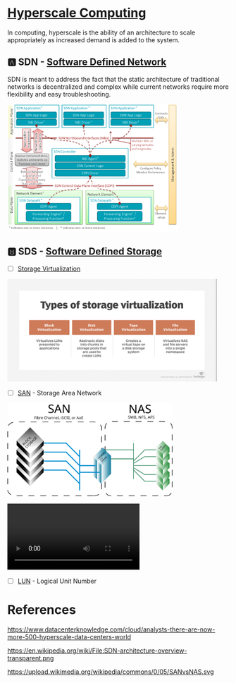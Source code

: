 # [Hyperscale Computing](https://en.wikipedia.org/wiki/Hyperscale_computing)

In computing, hyperscale is the ability of an architecture to scale appropriately as increased demand is added to the system.


## :a: SDN - [Software Defined Network](https://en.wikipedia.org/wiki/Software-defined_networking)

SDN is meant to address the fact that the static architecture of traditional networks is decentralized and complex while current networks require more flexibility and easy troubleshooting.

<img src="images/SDN-architecture-overview-transparent.png" witdth="837" height="290"></img>

## :b: SDS - [Software Defined Storage](https://en.wikipedia.org/wiki/Software-defined_storage)

- [ ] [Storage Virtualization](https://searchstorage.techtarget.com/definition/storage-virtualization)

<img src="images/Type-Of-SV.png" witdth="475" height="233"></img>

- [ ] [SAN](https://en.wikipedia.org/wiki/Storage_area_network) - Storage Area Network

<img src="images/SAN-NAS.svg" witdth="375" height="211"></img>

<video src="https://www.youtube.com/watch?v=sBgN8mBN1rE"></video>

- [ ] [LUN](https://en.wikipedia.org/wiki/Logical_unit_number)  - Logical Unit Number

# References

https://www.datacenterknowledge.com/cloud/analysts-there-are-now-more-500-hyperscale-data-centers-world

https://en.wikipedia.org/wiki/File:SDN-architecture-overview-transparent.png

https://upload.wikimedia.org/wikipedia/commons/0/05/SANvsNAS.svg
